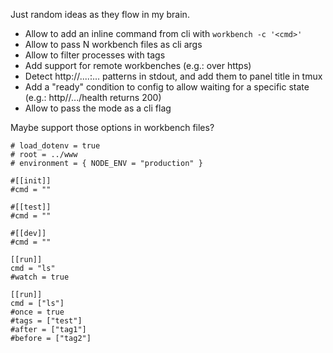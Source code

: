 Just random ideas as they flow in my brain.

- Allow to add an inline command from cli with `workbench -c '<cmd>'`
- Allow to pass N workbench files as cli args
- Allow to filter processes with tags
- Add support for remote workbenches (e.g.: over https)
- Detect http://....:... patterns in stdout, and add them to panel title in tmux
- Add a "ready" condition to config to allow waiting for a specific state (e.g.: http//.../health returns 200)
- Allow to pass the mode as a cli flag

Maybe support those options in workbench files?

```
# load_dotenv = true
# root = ../www
# environment = { NODE_ENV = "production" }

#[[init]]
#cmd = ""

#[[test]]
#cmd = ""

#[[dev]]
#cmd = ""

[[run]]
cmd = "ls"
#watch = true

[[run]]
cmd = ["ls"]
#once = true
#tags = ["test"]
#after = ["tag1"]
#before = ["tag2"]
```
